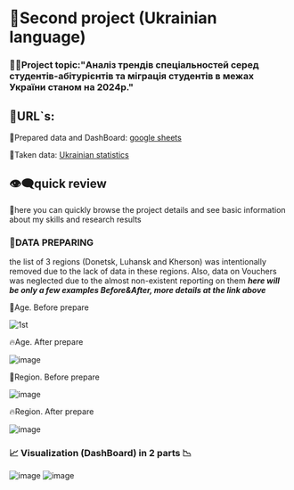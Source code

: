 # :green_book:Second project (Ukrainian language) 
### 👨‍🎓Project topic:"Аналіз трендів спеціальностей серед студентів-абітурієнтів та міграція студентів в межах України станом на 2024р."
## 📜URL`s:
:link:Prepared data and DashBoard: [google sheets](https://docs.google.com/spreadsheets/d/1R2hXVKAsfAQKLahKRRTUSxw-RTHESKqZBS0ItFWnuKM/edit?usp=sharing)

:link:Taken data: [Ukrainian statistics](https://www.ukrstat.gov.ua/)

## 👁️‍🗨️quick review

📎here you can quickly browse the project details and see basic information about my skills and research results
### :seedling:DATA PREPARING
the list of 3 regions (Donetsk, Luhansk and Kherson) was intentionally removed due to the lack of data in these regions.
Also, data on Vouchers was neglected due to the almost non-existent reporting on them
***here will be only a few examples Before&After, more details at the link above***

:shit:Age. Before prepare

![1st](https://github.com/user-attachments/assets/8f7cbf7a-8108-4844-af79-95974896427b)

:fire:Age. After prepare

![image](https://github.com/user-attachments/assets/5673a216-4b37-4a8e-9c39-11b72466738d)

:shit:Region. Before prepare

![image](https://github.com/user-attachments/assets/288d24f2-3c2c-4b56-a920-ea8a3afa4b37)

:fire:Region. After prepare

![image](https://github.com/user-attachments/assets/f935c6a5-7562-4555-ad10-935156f30392)

### 📈 Visualization (DashBoard) in 2 parts 📉
![image](https://github.com/user-attachments/assets/ddebe5d2-5192-4fe5-a53b-8b31fae06ae0)
![image](https://github.com/user-attachments/assets/387964e3-33de-4440-ab31-0c9183440c0c)

